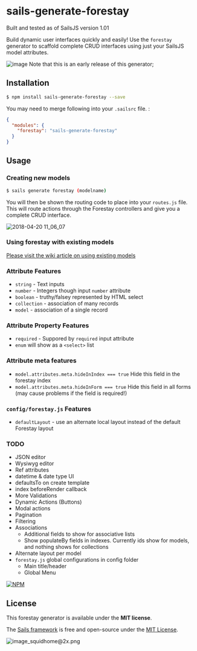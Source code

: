 # sails-generate-forestay

Built and tested as of SailsJS version 1.01

Build dynamic user interfaces quickly and easily! Use the `forestay` generator to scaffold complete CRUD interfaces using just your SailsJS model attributes.


![image](https://user-images.githubusercontent.com/444485/39064481-e652975c-448b-11e8-8a77-383440127a1d.png)
Note that this is an early release of this generator;

## Installation

```sh
$ npm install sails-generate-forestay --save
```

You may need to merge following into your `.sailsrc` file. :

```json
{
  "modules": {
    "forestay": "sails-generate-forestay"
  }
}
```

## Usage

### Creating new models
```bash
$ sails generate forestay (modelname)
```

You will then be shown the routing code to place into your `routes.js` file. This will route actions through the Forestay controllers and give you a complete CRUD interface.

![2018-04-20 11_06_07](https://user-images.githubusercontent.com/444485/39064195-d8ec12ec-448a-11e8-9d7b-ead98a718039.gif)



### Using forestay with existing models
[Please visit the wiki article on using existing models](https://github.com/madwire-media/sails-generate-forestay/wiki/Using-Forestay-with-existing-models)


### Attribute Features
- `string` - Text inputs
- `number` - Integers though input `number` attribute
- `boolean` - truthy/falsey represented by HTML select
- `collection` - association of many records
- `model` - association of a single record

### Attribute Property Features
- `required` - Suppored by `required` input attribute
- `enum` will show as a `<select>` list

### Attribute meta features
- `model.attributes.meta.hideInIndex === true` Hide this field in the forestay index
- `model.attributes.meta.hideInForm === true` Hide this field in all forms (may cause problems if the field is required!)

### `config/forestay.js` Features
- `defaultLayout` - use an alternate local layout instead of the default Forestay layout

### TODO

- JSON editor
- Wysiwyg editor
- Ref attributes
- datetime & date type UI
- defaultsTo on create template
- index beforeRender callback
- More Validations
- Dynamic Actions (Buttons)
- Modal actions
- Pagination
- Filtering
- Associations
  - Additional fields to show for associative lists
  - Show populateBy fields in indexes.  Currently ids show for models, and nothing shows for collections
- Alternate layout per model
- `forestay.js` global configurations in config folder
  - Main title/header
  - Global Menu


[![NPM](https://nodei.co/npm/sails-generate-forestay.png?downloads=true)](http://npmjs.com/package/sails-generate-forestay)

## License

This forestay generator is available under the **MIT license**.

The [Sails framework](https://sailsjs.com) is free and open-source under the [MIT License](https://sailsjs.com/license).


![image_squidhome@2x.png](http://i.imgur.com/RIvu9.png)
